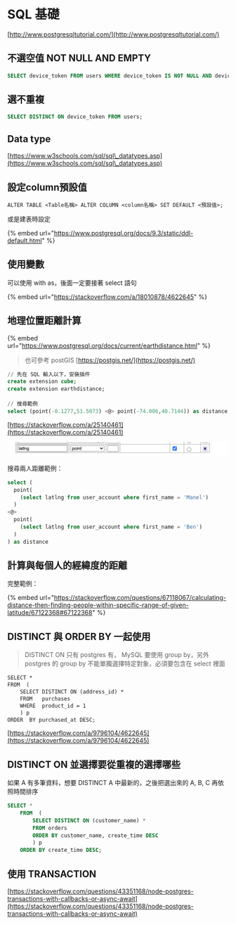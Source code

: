 # SQL 基礎

[http://www.postgresqltutorial.com/](http://www.postgresqltutorial.com/)

## 不選空值 NOT NULL AND EMPTY

```sql
SELECT device_token FROM users WHERE device_token IS NOT NULL AND device_token != '';
```

## 選不重複

```sql
SELECT DISTINCT ON device_token FROM users;
```

## Data type

[https://www.w3schools.com/sql/sql\_datatypes.asp](https://www.w3schools.com/sql/sql\_datatypes.asp)

## 設定column預設值

```
ALTER TABLE <Table名稱> ALTER COLUMN <column名稱> SET DEFAULT <預設值>;
```

或是建表時設定

{% embed url="https://www.postgresql.org/docs/9.3/static/ddl-default.html" %}

## 使用變數

可以使用 with as，後面一定要接著 select 語句

{% embed url="https://stackoverflow.com/a/18010878/4622645" %}

## 地理位置距離計算

{% embed url="https://www.postgresql.org/docs/current/earthdistance.html" %}

> 也可參考 postGIS [https://postgis.net/](https://postgis.net/)

```sql
// 先在 SQL 輸入以下，安裝插件
create extension cube;
create extension earthdistance;

// 搜尋範例
select (point(-0.1277,51.5073) <@> point(-74.006,40.7144)) as distance;
```

[https://stackoverflow.com/a/25140461](https://stackoverflow.com/a/25140461)

![記得使用 point 類型](<../.gitbook/assets/截圖 2021-04-15 下午3.25.59.png>)

搜尋兩人距離範例：

```sql
select (
  point(
    (select latlng from user_account where first_name = 'Manel')
  ) 
<@> 
  point(
    (select latlng from user_account where first_name = 'Ben')
  )
) as distance
```

## 計算與每個人的經緯度的距離

完整範例：

{% embed url="https://stackoverflow.com/questions/67118067/calculating-distance-then-finding-people-within-specific-range-of-given-latitude/67122368#67122368" %}

## DISTINCT 與 ORDER BY 一起使用

> DISTINCT ON 只有 postgres 有， MySQL 要使用 group by，另外 postgres 的 group by 不能單獨選擇特定對象，必須要包含在 select 裡面

```
SELECT *
FROM  (
    SELECT DISTINCT ON (address_id) *
    FROM   purchases
    WHERE  product_id = 1
    ) p
ORDER  BY purchased_at DESC;
```

[https://stackoverflow.com/a/9796104/4622645](https://stackoverflow.com/a/9796104/4622645)

## DISTINCT ON 並選擇要從重複的選擇哪些

如果 A 有多筆資料，想要 DISTINCT A 中最新的，之後把選出來的 A, B, C 再依照時間排序

```sql
SELECT *
    FROM  (
        SELECT DISTINCT ON (customer_name) *
        FROM orders
        ORDER BY customer_name, create_time DESC
        ) p
    ORDER BY create_time DESC;
```

## &#x20;使用 TRANSACTION

[https://stackoverflow.com/questions/43351168/node-postgres-transactions-with-callbacks-or-async-await](https://stackoverflow.com/questions/43351168/node-postgres-transactions-with-callbacks-or-async-await)
